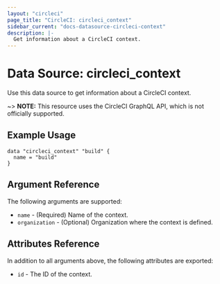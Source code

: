 ```yaml
---
layout: "circleci"
page_title: "CircleCI: circleci_context"
sidebar_current: "docs-datasource-circleci-context"
description: |-
  Get information about a CircleCI context.
---
```


# Data Source: circleci_context

Use this data source to get information about a CircleCI context.

~> **NOTE:** This resource uses the CircleCI GraphQL API, which is not officially supported.

## Example Usage

```hcl
data "circleci_context" "build" {
  name = "build"
}
```

## Argument Reference

The following arguments are supported:

* `name` - (Required) Name of the context.
* `organization` - (Optional) Organization where the context is defined.

## Attributes Reference

In addition to all arguments above, the following attributes are exported:

* `id` - The ID of the context.
